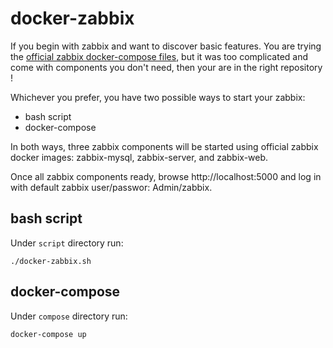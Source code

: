 # docker-zabbix
If you begin with zabbix and want to discover basic features. You are trying the <a href="https://github.com/zabbix/zabbix-docker" title="official zabbix docker-compose">official zabbix docker-compose files</a>, but it was too complicated and come with components you don't need, then your are in the right repository !

Whichever you prefer, you have two possible ways to start your zabbix:

* bash script
* docker-compose

In both ways, three zabbix components will be started using official zabbix docker images: zabbix-mysql, zabbix-server, and zabbix-web.

Once all zabbix components ready, browse http://localhost:5000 and log in with default zabbix user/passwor: Admin/zabbix.

## bash script

Under `script` directory run:

```
./docker-zabbix.sh
```

## docker-compose

Under `compose` directory run:

```
docker-compose up
```
